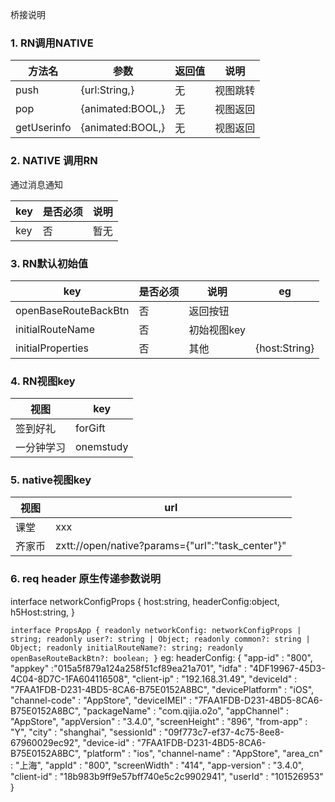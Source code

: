 桥接说明

### 1. RN调用NATIVE
| 方法名      | 参数             | 返回值 | 说明     |
| ----------- | ---------------- | ------ | -------- |
| push        | {url:String,}    | 无     | 视图跳转 |
| pop         | {animated:BOOL,} | 无     | 视图返回 |
| getUserinfo | {animated:BOOL,} | 无     | 视图返回 |

### 2. NATIVE 调用RN
通过消息通知

| key | 是否必须 | 说明 |
| --- | -------- | ---- |
| key | 否       | 暂无 |



### 3. RN默认初始值

| key                  | 是否必须 | 说明        | eg            |
| -------------------- | -------- | ----------- | ------------- |
| openBaseRouteBackBtn | 否       | 返回按钮    |
| initialRouteName     | 否       | 初始视图key |
| initialProperties    | 否       | 其他        | {host:String} |

### 4. RN视图key

| 视图       | key       |
| ---------- | --------- |
| 签到好礼   | forGift   |
| 一分钟学习 | onemstudy |

### 5. native视图key
  | 视图   | url                                                  |
  | ------ | ---------------------------------------------------- |
  | 课堂   | xxx                                                  |
  | 齐家币 | zxtt://open/native?params={\"url\":\"task_center\"}" |



### 6. req header 原生传递参数说明


interface networkConfigProps {
  host:string,
  headerConfig:object,
  h5Host:string,
}

`interface PropsApp {
  readonly networkConfig: networkConfigProps | string;
  readonly user?: string | Object;
  readonly common?: string | Object;
  readonly initialRouteName?: string;
  readonly openBaseRouteBackBtn?: boolean;
}`
eg:
headerConfig:
{
  "app-id" : "800",
  "appkey" :"015a5f879a124a258f51cf89ea21a701",
  "idfa" : "4DF19967-45D3-4C04-8D7C-1FA604116508",
  "client-ip" : "192.168.31.49",
  "deviceId" : "7FAA1FDB-D231-4BD5-8CA6-B75E0152A8BC",
  "devicePlatform" : "iOS",
  "channel-code" : "AppStore",
  "deviceIMEI" : "7FAA1FDB-D231-4BD5-8CA6-B75E0152A8BC",
  "packageName" : "com.qijia.o2o",
  "appChannel" : "AppStore",
  "appVersion" : "3.4.0",
  "screenHeight" : "896",
  "from-app" : "Y",
  "city" : "shanghai",
  "sessionId" : "09f773c7-ef37-4c75-8ee8-67960029ec92",
  "device-id" : "7FAA1FDB-D231-4BD5-8CA6-B75E0152A8BC",
  "platform" : "ios",
  "channel-name" : "AppStore",
  "area_cn" : "上海",
  "appId" : "800",
  "screenWidth" : "414",
  "app-version" : "3.4.0",
  "client-id" : "18b983b9ff9e57bff740e5c2c9902941",
  "userId" : "101526953"
}